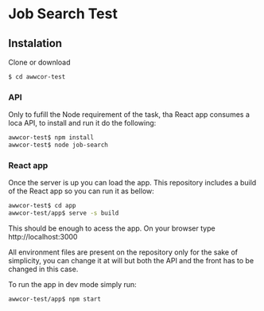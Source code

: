 # Job Search Test

## Instalation

Clone or download
```bash
$ cd awwcor-test
```

### API
Only to fufill the Node requirement of the task, tha React app consumes a loca API, to install and run it do the following:

```bash
awwcor-test$ npm install
awwcor-test$ node job-search
```

### React app

Once the server is up you can load the app.
This repository includes a build of the React app so you can run it as bellow:

```bash
awwcor-test$ cd app
awwcor-test/app$ serve -s build
```

This should be enough to acess the app. On your browser type http://localhost:3000

All environment files are present on the repository only for the sake of simplicity,
you can change it at will but both the API and the front has to be changed in this case.

To run the app in dev mode simply run:

```bash
awwcor-test/app$ npm start
```

